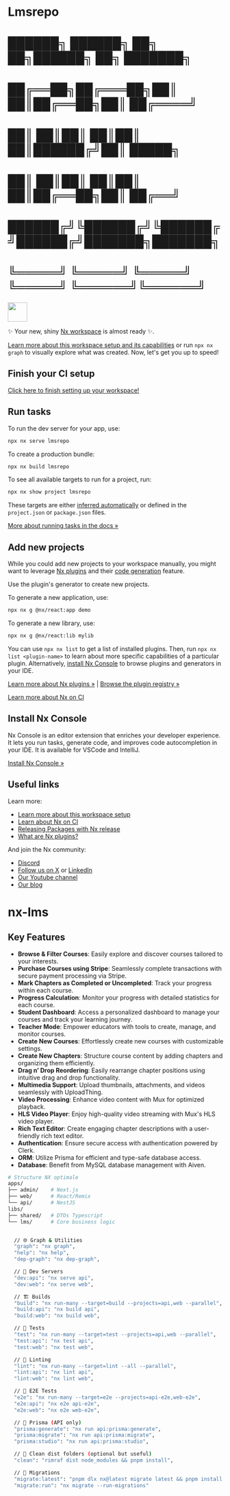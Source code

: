 # Lmsrepo
# ██████╗  ██████╗ ██╗   ██╗██████╗ ██╗     ███████╗
# ██╔══██╗██╔═══██╗██║   ██║██╔══██╗██║     ██╔════╝
# ██║  ██║██║   ██║██║   ██║██████╔╝██║     █████╗
# ██║  ██║██║   ██║██║   ██║██╔══██╗██║     ██╔══╝
# ██████╔╝╚██████╔╝╚██████╔╝██████╔╝███████╗███████╗
# ╚═════╝  ╚═════╝  ╚═════╝ ╚═════╝ ╚══════╝╚══════╝


<a alt="Nx logo" href="https://nx.dev" target="_blank" rel="noreferrer"><img src="https://raw.githubusercontent.com/nrwl/nx/master/images/nx-logo.png" width="45"></a>

✨ Your new, shiny [Nx workspace](https://nx.dev) is almost ready ✨.

[Learn more about this workspace setup and its capabilities](https://nx.dev/tutorials/2-react-monorepo/1r-introduction/1-welcome?utm_source=nx_project&amp;utm_medium=readme&amp;utm_campaign=nx_projects) or run `npx nx graph` to visually explore what was created. Now, let's get you up to speed!

## Finish your CI setup

[Click here to finish setting up your workspace!](https://cloud.nx.app/connect/LZqk7ljom5)


## Run tasks

To run the dev server for your app, use:

```sh
npx nx serve lmsrepo
```

To create a production bundle:

```sh
npx nx build lmsrepo
```

To see all available targets to run for a project, run:

```sh
npx nx show project lmsrepo
```

These targets are either [inferred automatically](https://nx.dev/concepts/inferred-tasks?utm_source=nx_project&utm_medium=readme&utm_campaign=nx_projects) or defined in the `project.json` or `package.json` files.

[More about running tasks in the docs &raquo;](https://nx.dev/features/run-tasks?utm_source=nx_project&utm_medium=readme&utm_campaign=nx_projects)

## Add new projects

While you could add new projects to your workspace manually, you might want to leverage [Nx plugins](https://nx.dev/concepts/nx-plugins?utm_source=nx_project&utm_medium=readme&utm_campaign=nx_projects) and their [code generation](https://nx.dev/features/generate-code?utm_source=nx_project&utm_medium=readme&utm_campaign=nx_projects) feature.

Use the plugin's generator to create new projects.

To generate a new application, use:

```sh
npx nx g @nx/react:app demo
```

To generate a new library, use:

```sh
npx nx g @nx/react:lib mylib
```

You can use `npx nx list` to get a list of installed plugins. Then, run `npx nx list <plugin-name>` to learn about more specific capabilities of a particular plugin. Alternatively, [install Nx Console](https://nx.dev/getting-started/editor-setup?utm_source=nx_project&utm_medium=readme&utm_campaign=nx_projects) to browse plugins and generators in your IDE.

[Learn more about Nx plugins &raquo;](https://nx.dev/concepts/nx-plugins?utm_source=nx_project&utm_medium=readme&utm_campaign=nx_projects) | [Browse the plugin registry &raquo;](https://nx.dev/plugin-registry?utm_source=nx_project&utm_medium=readme&utm_campaign=nx_projects)


[Learn more about Nx on CI](https://nx.dev/ci/intro/ci-with-nx#ready-get-started-with-your-provider?utm_source=nx_project&utm_medium=readme&utm_campaign=nx_projects)

## Install Nx Console

Nx Console is an editor extension that enriches your developer experience. It lets you run tasks, generate code, and improves code autocompletion in your IDE. It is available for VSCode and IntelliJ.

[Install Nx Console &raquo;](https://nx.dev/getting-started/editor-setup?utm_source=nx_project&utm_medium=readme&utm_campaign=nx_projects)

## Useful links

Learn more:

- [Learn more about this workspace setup](https://nx.dev/tutorials/2-react-monorepo/1r-introduction/1-welcome?utm_source=nx_project&amp;utm_medium=readme&amp;utm_campaign=nx_projects)
- [Learn about Nx on CI](https://nx.dev/ci/intro/ci-with-nx?utm_source=nx_project&utm_medium=readme&utm_campaign=nx_projects)
- [Releasing Packages with Nx release](https://nx.dev/features/manage-releases?utm_source=nx_project&utm_medium=readme&utm_campaign=nx_projects)
- [What are Nx plugins?](https://nx.dev/concepts/nx-plugins?utm_source=nx_project&utm_medium=readme&utm_campaign=nx_projects)

And join the Nx community:
- [Discord](https://go.nx.dev/community)
- [Follow us on X](https://twitter.com/nxdevtools) or [LinkedIn](https://www.linkedin.com/company/nrwl)
- [Our Youtube channel](https://www.youtube.com/@nxdevtools)
- [Our blog](https://nx.dev/blog?utm_source=nx_project&utm_medium=readme&utm_campaign=nx_projects)
# nx-lms



## Key Features

- **Browse & Filter Courses**: Easily explore and discover courses tailored to your interests.
- **Purchase Courses using Stripe**: Seamlessly complete transactions with secure payment processing via Stripe.
- **Mark Chapters as Completed or Uncompleted**: Track your progress within each course.
- **Progress Calculation**: Monitor your progress with detailed statistics for each course.
- **Student Dashboard**: Access a personalized dashboard to manage your courses and track your learning journey.
- **Teacher Mode**: Empower educators with tools to create, manage, and monitor courses.
- **Create New Courses**: Effortlessly create new courses with customizable settings.
- **Create New Chapters**: Structure course content by adding chapters and organizing them efficiently.
- **Drag n’ Drop Reordering**: Easily rearrange chapter positions using intuitive drag and drop functionality.
- **Multimedia Support**: Upload thumbnails, attachments, and videos seamlessly with UploadThing.
- **Video Processing**: Enhance video content with Mux for optimized playback.
- **HLS Video Player**: Enjoy high-quality video streaming with Mux's HLS video player.
- **Rich Text Editor**: Create engaging chapter descriptions with a user-friendly rich text editor.
- **Authentication**: Ensure secure access with authentication powered by Clerk.
- **ORM**: Utilize Prisma for efficient and type-safe database access.
- **Database**: Benefit from MySQL database management with Aiven.

```bash
# Structure NX optimale
apps/
├── admin/    # Next.js
├── web/      # React/Remix
└── api/      # NestJS
libs/
├── shared/   # DTOs Typescript
└── lms/      # Core business logic
```

```sh

  // 🌐 Graph & Utilities
  "graph": "nx graph",
  "help": "nx help",
  "dep-graph": "nx dep-graph",

  // 🚀 Dev Servers
  "dev:api": "nx serve api",
  "dev:web": "nx serve web",

  // 🏗️ Builds
  "build": "nx run-many --target=build --projects=api,web --parallel",
  "build:api": "nx build api",
  "build:web": "nx build web",

  // 🧪 Tests
  "test": "nx run-many --target=test --projects=api,web --parallel",
  "test:api": "nx test api",
  "test:web": "nx test web",

  // 🧹 Linting
  "lint": "nx run-many --target=lint --all --parallel",
  "lint:api": "nx lint api",
  "lint:web": "nx lint web",

  // 🧪 E2E Tests
  "e2e": "nx run-many --target=e2e --projects=api-e2e,web-e2e",
  "e2e:api": "nx e2e api-e2e",
  "e2e:web": "nx e2e web-e2e",

  // 🧬 Prisma (API only)
  "prisma:generate": "nx run api:prisma:generate",
  "prisma:migrate": "nx run api:prisma:migrate",
  "prisma:studio": "nx run api:prisma:studio",

  // 🧼 Clean dist folders (optional but useful)
  "clean": "rimraf dist node_modules && pnpm install",

  // 🔄 Migrations
  "migrate:latest": "pnpm dlx nx@latest migrate latest && pnpm install --no-frozen-lockfile",
  "migrate:run": "nx migrate --run-migrations"

```
